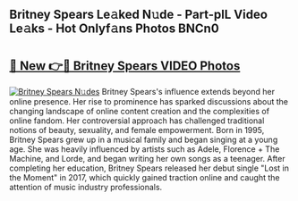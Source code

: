 ## Britney Spears Le𝚊ked N𝚞de - Part-plL Video Le𝚊ks - Hot Onlyf𝚊ns Photos BNCn0

# <h2><a href="http://ab18522.deff.icu/?id=Britney+Spears">🔗 New 👉🔴 Britney Spears VIDEO Photos</a></h2>

[![Britney Spears N𝚞des](https://i.imgur.com/rIISA9y.gif)](http://ab18522.deff.icu/?id=Britney+Spears)
Britney Spears's influence extends beyond her online presence. Her rise to prominence has sparked discussions about the changing landscape of online content creation and the complexities of online fandom. Her controversial approach has challenged traditional notions of beauty, sexuality, and female empowerment. Born in 1995, Britney Spears grew up in a musical family and began singing at a young age. She was heavily influenced by artists such as Adele, Florence + The Machine, and Lorde, and began writing her own songs as a teenager. After completing her education, Britney Spears released her debut single "Lost in the Moment" in 2017, which quickly gained traction online and caught the attention of music industry professionals.
